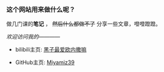 ### 这个网站用来做什么呢？

  做几门课的**笔记**
  ， ~~然后什么都做不了~~ 分享一些文章，噔噔蹬蹬。     


*欢迎访问我的————*

* bilibili主页: [黑子最爱欧内撒嘛](https://space.bilibili.com/472980944)

* GitHub主页: [Miyamiz39](https://github.com/Miyamiz39)
